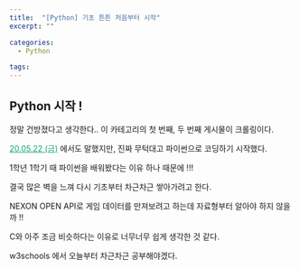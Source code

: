 ```yaml
---
title:  "[Python] 기초 튼튼 처음부터 시작"
excerpt: ""

categories:
  - Python

tags:
---
```


## Python 시작 !

정말 건방졌다고 생각한다.. 이 카테고리의 첫 번째, 두 번째 게시물이 크롤링이다.

<a href="https://nam-ki-bok.github.io/diary/200522TDL/" style="color:#0FA678">20.05.22 (금)</a> 에서도 말했지만, 진짜 무턱대고 파이썬으로 코딩하기 시작했다.

1학년 1학기 때 파이썬을 배워봤다는 이유 하나 때문에 !!!

결국 많은 벽을 느껴 다시 기초부터 차근차근 쌓아가려고 한다.

NEXON OPEN API로 게임 데이터를 만져보려고 하는데 자료형부터 알아야 하지 않을까 !!

C와 아주 조금 비슷하다는 이유로 너무너무 쉽게 생각한 것 같다.

w3schools 에서 오늘부터 차근차근 공부해야겠다.